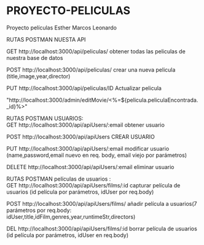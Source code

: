 # PROYECTO-PELICULAS
Proyecto películas Esther Marcos Leonardo



RUTAS POSTMAN NUESTA API

GET http://localhost:3000/api/peliculas/  obtener todas las peliculas de nuestra base de datos 

POST http://localhost:3000/api/peliculas/ crear una nueva pelicula (title,image,year,director)

PUT http://localhost:3000/api/peliculas/ID  Actualizar pelicula 


"http://localhost:3000/admin/editMovie/<%=${pelicula.peliculaEncontrada._id}%>" 


RUTAS POSTMAN USUARIOS:  
GET  http://localhost:3000/api/apiUsers/:email obtener usuario   

POST http://localhost:3000/api/apiUsers CREAR USUARIO  

PUT http://localhost:3000/api/apiUsers/:email modificar usuario (name,password,email nuevo en req.
body, email viejo por parámetros)  

DELETE http://localhost:3000/api/apiUsers/:email eliminar usuario  


RUTAS POSTMAN películas de usuarios :  
GET http://localhost:3000/api/apiUsers/films/:id capturar película de usuarios (id película por parámetros, idUser por req.body)  

POST http://localhost:3000/api/apiUsers/films/ añadir película a usuarios(7 parámetros por req.body: idUser,title,idFilm,genres,year,runtimeStr,directors)  

DEL http://localhost:3000/api/apiUsers/films/:id borrar película de usuarios (id película por parámetros, idUser en req.body)  





